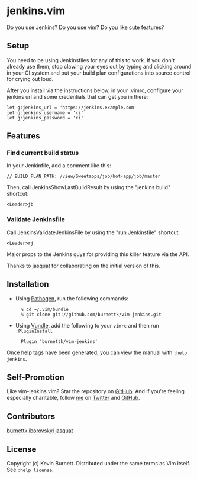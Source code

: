 # jenkins.vim

Do you use Jenkins? Do you use vim? Do you like cute features?

## Setup

You need to be using Jenkinsfiles for any of this to work. If you don't already
use them, stop clawing your eyes out by typing and clicking around in your CI
system and put your build plan configurations into source control for crying out
loud.

After you install via the instructions below, in your .vimrc, configure your
jenkins url and some credentials that can get you in there:

    let g:jenkins_url = 'https://jenkins.example.com'
    let g:jenkins_username = 'ci'
    let g:jenkins_password = 'ci'

## Features

### Find current build status

In your Jenkinfile, add a comment like this:

    // BUILD_PLAN_PATH: /view/Sweetapps/job/hot-app/job/master

Then, call JenkinsShowLastBuildResult by using the "jenkins build" shortcut:

    <Leader>jb

### Validate Jenkinsfile

Call JenkinsValidateJenkinsFile by using the "run Jenkinsfile" shortcut:
    
    <Leader>rj

Major props to the Jenkins guys for providing this killer feature via the API.

Thanks to [jasquat][jasquat] for collaborating on the initial version of this.

## Installation

* Using [Pathogen][pathogen], run the following commands:

        % cd ~/.vim/bundle
        % git clone git://github.com/burnettk/vim-jenkins.git

* Using [Vundle][vundle], add the following to your `vimrc` and then run
  `:PluginInstall`

        Plugin 'burnettk/vim-jenkins'

Once help tags have been generated, you can view the manual with
`:help jenkins`.

## Self-Promotion

Like vim-jenkins.vim? Star the repository on [GitHub][project]. And if you're
feeling especially charitable, follow [me][mysite] on [Twitter][mytwitter] and
[GitHub][mygithub].

## Contributors

[burnettk][burnettk]
[iborovskyi][iborovskyi]
[jasquat][jasquat]

## License

Copyright (c) Kevin Burnett.  Distributed under the same terms as Vim itself.
See `:help license`.

[burnettk]: https://github.com/burnettk
[iborovskyi]: https://github.com/iborovskyi
[jasquat]: https://github.com/jasquat
[mygithub]: https://github.com/burnettk
[mysite]: http://notkeepingitreal.com
[mytwitter]: http://twitter.com/kbbkkbbk
[pathogen]: https://github.com/tpope/vim-pathogen
[project]: https://github.com/burnettk/vim-jenkins
[vundle]: https://github.com/gmarik/vundle
